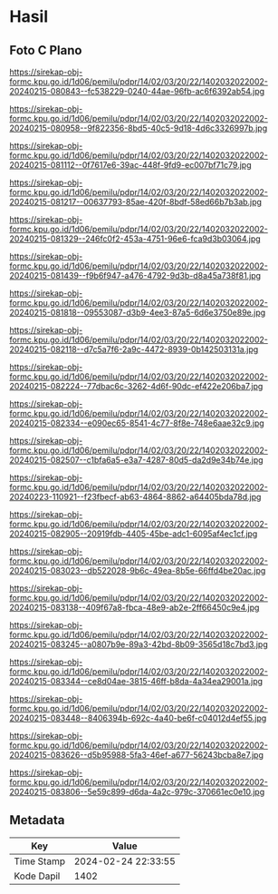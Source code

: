 # Hasil

## Foto C Plano

https://sirekap-obj-formc.kpu.go.id/1d06/pemilu/pdpr/14/02/03/20/22/1402032022002-20240215-080843--fc538229-0240-44ae-96fb-ac6f6392ab54.jpg

https://sirekap-obj-formc.kpu.go.id/1d06/pemilu/pdpr/14/02/03/20/22/1402032022002-20240215-080958--9f822356-8bd5-40c5-9d18-4d6c3326997b.jpg

https://sirekap-obj-formc.kpu.go.id/1d06/pemilu/pdpr/14/02/03/20/22/1402032022002-20240215-081112--0f7617e6-39ac-448f-9fd9-ec007bf71c79.jpg

https://sirekap-obj-formc.kpu.go.id/1d06/pemilu/pdpr/14/02/03/20/22/1402032022002-20240215-081217--00637793-85ae-420f-8bdf-58ed66b7b3ab.jpg

https://sirekap-obj-formc.kpu.go.id/1d06/pemilu/pdpr/14/02/03/20/22/1402032022002-20240215-081329--246fc0f2-453a-4751-96e6-fca9d3b03064.jpg

https://sirekap-obj-formc.kpu.go.id/1d06/pemilu/pdpr/14/02/03/20/22/1402032022002-20240215-081439--f9b6f947-a476-4792-9d3b-d8a45a738f81.jpg

https://sirekap-obj-formc.kpu.go.id/1d06/pemilu/pdpr/14/02/03/20/22/1402032022002-20240215-081818--09553087-d3b9-4ee3-87a5-6d6e3750e89e.jpg

https://sirekap-obj-formc.kpu.go.id/1d06/pemilu/pdpr/14/02/03/20/22/1402032022002-20240215-082118--d7c5a7f6-2a9c-4472-8939-0b142503131a.jpg

https://sirekap-obj-formc.kpu.go.id/1d06/pemilu/pdpr/14/02/03/20/22/1402032022002-20240215-082224--77dbac6c-3262-4d6f-90dc-ef422e206ba7.jpg

https://sirekap-obj-formc.kpu.go.id/1d06/pemilu/pdpr/14/02/03/20/22/1402032022002-20240215-082334--e090ec65-8541-4c77-8f8e-748e6aae32c9.jpg

https://sirekap-obj-formc.kpu.go.id/1d06/pemilu/pdpr/14/02/03/20/22/1402032022002-20240215-082507--c1bfa6a5-e3a7-4287-80d5-da2d9e34b74e.jpg

https://sirekap-obj-formc.kpu.go.id/1d06/pemilu/pdpr/14/02/03/20/22/1402032022002-20240223-110921--f23fbecf-ab63-4864-8862-a64405bda78d.jpg

https://sirekap-obj-formc.kpu.go.id/1d06/pemilu/pdpr/14/02/03/20/22/1402032022002-20240215-082905--20919fdb-4405-45be-adc1-6095af4ec1cf.jpg

https://sirekap-obj-formc.kpu.go.id/1d06/pemilu/pdpr/14/02/03/20/22/1402032022002-20240215-083023--db522028-9b6c-49ea-8b5e-66ffd4be20ac.jpg

https://sirekap-obj-formc.kpu.go.id/1d06/pemilu/pdpr/14/02/03/20/22/1402032022002-20240215-083138--409f67a8-fbca-48e9-ab2e-2ff66450c9e4.jpg

https://sirekap-obj-formc.kpu.go.id/1d06/pemilu/pdpr/14/02/03/20/22/1402032022002-20240215-083245--a0807b9e-89a3-42bd-8b09-3565d18c7bd3.jpg

https://sirekap-obj-formc.kpu.go.id/1d06/pemilu/pdpr/14/02/03/20/22/1402032022002-20240215-083344--ce8d04ae-3815-46ff-b8da-4a34ea29001a.jpg

https://sirekap-obj-formc.kpu.go.id/1d06/pemilu/pdpr/14/02/03/20/22/1402032022002-20240215-083448--8406394b-692c-4a40-be6f-c04012d4ef55.jpg

https://sirekap-obj-formc.kpu.go.id/1d06/pemilu/pdpr/14/02/03/20/22/1402032022002-20240215-083626--d5b95988-5fa3-46ef-a677-56243bcba8e7.jpg

https://sirekap-obj-formc.kpu.go.id/1d06/pemilu/pdpr/14/02/03/20/22/1402032022002-20240215-083806--5e59c899-d6da-4a2c-979c-370661ec0e10.jpg


## Metadata

| Key        | Value               |
| ---------- | ------------------- |
| Time Stamp | 2024-02-24 22:33:55 |
| Kode Dapil | 1402                |



